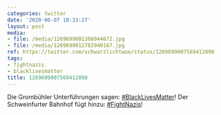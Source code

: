 ```yaml
---
categories: twitter
date: '2020-06-07 18:33:27'
layout: post
media:
- file: /media/1269699001366044672.jpg
- file: /media/1269699012782940167.jpg
ref: https://twitter.com/schwarzlichtwue/status/1269699007569412098
tags:
- fightnazis
- blacklivesmatter
title: 1269699007569412098
---
```

Die Grombühler Unterführungen sagen: [#BlackLivesMatter](/t/blacklivesmatter)! 
Der Schweinfurter Bahnhof fügt hinzu: [#FightNazis](/t/fightnazis)! 